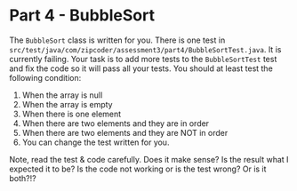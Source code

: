 # Part 4 - BubbleSort
The `BubbleSort` class is written for you. There is one test in  `src/test/java/com/zipcoder/assessment3/part4/BubbleSortTest.java`. It is currently failing. Your task is to add more tests to the `BubbleSortTest` test and fix the code so it will pass all your tests. You should at least test the following condition:
1. When the array is null
1. When the array is empty
2. When there is one element
2. When there are two elements and they are in order
2. When there are two elements and they are NOT in order
3. You can change the test written for you.

Note, read the test & code carefully. Does it make sense? Is the result what I expected it to be? Is the code not working or is the test wrong? Or is it both?!?
